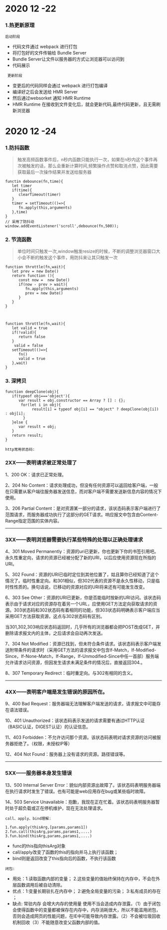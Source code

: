 # 2020 12 -22
### 1.热更新原理

```启动阶段```
+ 代码文件通过 webpack  进行打包 
+ 将打包好的文件传输给 Bundle Server
+ Bundle Server让文件以服务器的方式让浏览器可以访问到
+ 代码展示


``` 更新阶段```
+ 变更后的代码同样会通过 webpack 进行打包编译
+ 编译好之后会发送给 HMR Server
+ 然后通过websorket 通知 HMR Runtime
+ HMR Runtime 在接收到文件变化后，就会更新代码,最终代码更新，且无需刷新浏览器

# 2020 12 -24
### 1.防抖函数 
>触发高频函数事件后，n秒内函数只能执行一次，如果在n秒内这个事件再次被触发的话，那么会重新计算时间,频繁操作点赞和取消点赞，因此需要获取最后一次操作结果并发送给服务器
```
functin debounce(fn,time){
   let timer
   if(time){
      clearTimeout(timer)
   }
   timer = setTimeout(()=>{
      fn.apply(this,arguments)
   },time)
}
// 采用了防抖动
window.addEventListener('scroll',debounce(fn,500));
```

### 2. 节流函数
>单位时间只触发一次,window触发resize的时候，不断的调整浏览器窗口大小会不断的触发这个事件，用防抖来让其只触发一次
```
function throttle(fn,wait){
   let prev = new Date()
   return function (){
      const now =  new Date()
      if(now - prev > wait){
         fn.apply(this,arguments)
         prev = new Date()
      }
   }
}



function throttle(fn,wait){
   let valid = true
   if(!valid){
      return false
   }
    valid = false
   setTimeout(()=>{
      fn()
      valid = true
   },wait)
}
```
### 3. 深拷贝
```
function deepClone(obj){
   if(typeof obj==='object'){
      var result = obj.constructor == Array ? [] : {};
       for(let i in obj){
            result[i] = typeof obj[i] == "object" ? deepClone(obj[i]) : obj[i];
        }
   }else {
      var result = obj;
   }
   return result;
}
```
```http常用状态码:```
### 2XX——表明请求被正常处理了

 1、200 OK：请求已正常处理。


2、204 No Content：请求处理成功，但没有任何资源可以返回给客户端，一般在只需要从客户端往服务器发送信息，而对客户端不需要发送新信息内容的情况下使用。

3、206 Partial Content：是对资源某一部分的请求，该状态码表示客户端进行了范围请求，而服务器成功执行了这部分的GET请求。响应报文中包含由Content-Range指定范围的实体内容。
  

***

### 3XX——表明浏览器需要执行某些特殊的处理以正确处理请求

4、301 Moved Permanently：资源的uri已更新，你也更新下你的书签引用吧。永久性重定向，请求的资源已经被分配了新的URI，以后应使用资源现在所指的URI。

5、302 Found：资源的URI已临时定位到其他位置了，姑且算你已经知道了这个情况了。临时性重定向。和301相似，但302代表的资源不是永久性移动，只是临时性性质的。换句话说，已移动的资源对应的URI将来还有可能发生改变。

6、303 See Other：资源的URI已更新，你是否能临时按新的URI访问。该状态码表示由于请求对应的资源存在着另一个URL，应使用GET方法定向获取请求的资源。303状态码和302状态码有着相同的功能，但303状态码明确表示客户端应当采用GET方法获取资源，这点与302状态码有区别。

当301,302,303响应状态码返回时，几乎所有的浏览器都会把POST改成GET，并删除请求报文内的主体，之后请求会自动再次发送。

7、304 Not Modified：资源已找到，但未符合条件请求。该状态码表示客户端发送附带条件的请求时（采用GET方法的请求报文中包含If-Match，If-Modified-Since，If-None-Match，If-Range，If-Unmodified-Since中任一首部）服务端允许请求访问资源，但因发生请求未满足条件的情况后，直接返回304.。

8、307 Temporary Redirect：临时重定向。与302有相同的含义。  
***

### 4XX——表明客户端是发生错误的原因所在。

9、400 Bad Request：服务器端无法理解客户端发送的请求，请求报文中可能存在语法错误。

10、401 Unauthorized：该状态码表示发送的请求需要有通过HTTP认证（BASIC认证，DIGEST认证）的认证信息。

11、403 Forbidden：不允许访问那个资源。该状态码表明对请求资源的访问被服务器拒绝了。（权限，未授权IP等）

12、404 Not Found：服务器上没有请求的资源。路径错误等。

***
### 5XX——服务器本身发生错误

13、500 Internal Server Error：貌似内部资源出故障了。该状态码表明服务器端在执行请求时发生了错误。也有可能是web应用存在bug或某些临时故障。

14、503 Service Unavailable：抱歉，我现在正在忙着。该状态码表明服务器暂时处于超负载或正在停机维护，现在无法处理请求。

```call、apply、bind理解:```


```
1.fun.apply(thisArg,[params,params1])
2.fun.call(thisArg,params,params1,....)
3.fun.bind(thisArg,params,params1,....)
```
+  func的this指向thisArg对象
+  call/apply改变了函数的this的指向并马上执行该函数；
+  bind则是返回改变了this指向后的函数，不执行该函数
  
```闭包:```
+ 用处：1.读取函数内部的变量；  2.这些变量的值始终保持在内存中，不会在外层函数调用后被自动清除。
+ 优点：1:变量长期驻扎在内存中； 2:避免全局变量的污染； 3:私有成员的存在 ；
+ 缺点: 常驻内存 会增大内存的使用量 使用不当会造成内存泄露，（1）由于闭包会使得函数中的变量都被保存在内存中，内存消耗很大，所以不能滥用闭包，否则会造成网页的性能问题，在IE中可能导致内存泄露。（2）不会被垃圾回收机制回收（3）不能随意改变父函数内部的值。

        

          

    